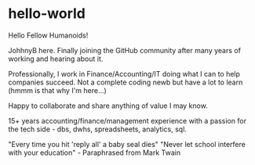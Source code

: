 # hello-world

Hello Fellow Humanoids!

JohhnyB here.
Finally joining the GitHub community after many years of working and hearing about it.

Professionally, I work in Finance/Accounting/IT doing what I can to help companies succeed. 
Not a complete coding newb but have a lot to learn (hmmm is that why I'm here...)

Happy to collaborate and share anything of value I may know. 

15+ years accounting/finance/management experience with a passion for the tech side - dbs, dwhs, spreadsheets, analytics, sql.

"Every time you hit 'reply all' a baby seal dies"
"Never let school interfere with your education" - Paraphrased from Mark Twain
